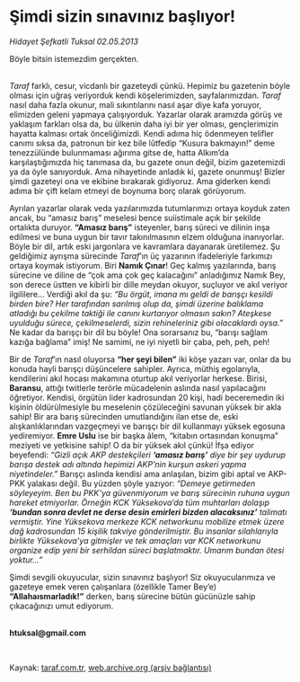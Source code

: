 # Şimdi sizin sınavınız başlıyor!

*Hidayet Şefkatli Tuksal 02.05.2013*

<div class="yazi"><p>Böyle bitsin istemezdim gerçekten.</p>
<p><i><br/>Taraf</i> farklı, cesur, vicdanlı bir gazeteydi çünkü. Hepimiz bu gazetenin böyle olması için uğraş veriyorduk kendi köşelerimizden, sayfalarımızdan. <i>Taraf</i> nasıl daha fazla okunur, mali sıkıntılarını nasıl aşar diye kafa yoruyor, elimizden geleni yapmaya çalışıyorduk. Yazarlar olarak aramızda görüş ve yaklaşım farkları olsa da, bu ülkenin daha iyi bir yer olması, gençlerimizin hayatta kalması ortak önceliğimizdi. Kendi adıma hiç ödenmeyen telifler canımı sıksa da, patronun bir kez bile lûtfedip “Kusura bakmayın!” deme tenezzülünde bulunmaması ağırıma gitse de, hatta Alkım’da karşılaştığımızda hiç tanımasa da, bu gazete onun değil, bizim gazetemizdi ya da öyle sanıyorduk. Ama nihayetinde anladık ki, gazete onunmuş! Bizler şimdi gazeteyi ona ve ekibine bırakarak gidiyoruz. Ama giderken kendi adıma bir çift kelam etmeyi de boynuma borç olarak görüyorum. </p>
<p>Ayrılan yazarlar olarak veda yazılarımızda tutumlarımızı ortaya koyduk zaten ancak, bu “amasız barış” meselesi bence suiistimale açık bir şekilde ortalıkta duruyor. <b>“Amasız barış”</b> isteyenler, barış süreci ve dilinin inşa edilmesi ve buna uygun bir tavır takınılmasının elzem olduğuna inanıyorlar. Böyle bir dil, artık eski jargonlara ve kavramlara dayanarak üretilemez. Şu geldiğimiz ayrışma sürecinde <i>Taraf</i>’ın üç yazarının ifadeleriyle farkımızı ortaya koymak istiyorum. Biri <b>Namık Çınar</b>! Geç kalmış yazılarında, barış sürecine ve diline de “çok ama çok geç kalacağını” anladığımız Namık Bey, son derece üstten ve kibirli bir dille meydan okuyor, suçluyor ve akıl veriyor ilgililere... Verdiği akıl da şu: <i>“Bu örgüt, imana mı geldi de barışçı kesildi birden bire? Her tarafından sarılmış olup da, şimdi üzerine balıklama atladığı bu çekilme taktiği ile canını kurtarıyor olmasın sakın? Ateşkese uyulduğu sürece, çekilmeselerdi, sizin rehineleriniz gibi olacaklardı oysa.”</i> Ne kadar da barışçı bir dil bu böyle! Ona sorarsanız bu, “barışı sağlam kazığa bağlama” imiş! Ne samimi, ne iyi niyetli bir çaba, peh, peh, peh!</p>
<p>Bir de <i>Taraf</i>’ın nasıl oluyorsa <b>“her şeyi bilen”</b> iki köşe yazarı var, onlar da bu konuda hayli barışçı düşüncelere sahipler. Ayrıca, müthiş egolarıyla, kendilerini akıl hocası makamına oturtup akıl veriyorlar herkese. Birisi, <b>Baransu</b>, attığı twitlerle terörle mücadelenin aslında nasıl yapılacağını öğretiyor. Kendisi, örgütün lider kadrosundan 20 kişi, hadi beceremedin iki kişinin öldürülmesiyle bu meselenin çözüleceğini savunan yüksek bir akla sahip! Bir ara barış sürecinden umutlandığını ilan etse de, eski alışkanlıklarından vazgeçmeyi ve barışçı bir dil kullanmayı yüksek egosuna yediremiyor. <b>Emre Uslu</b> ise bir başka âlem, “kitabın ortasından konuşma” meziyeti ve yetkisine sahip! O da bir yüksek akıl çünkü! İfşa ediyor beyefendi: <i>“Gizli açık AKP destekçileri <b>‘amasız barış’</b> diye bir şey uydurup barışa destek adı altında hepimizi AKP’nin kurşun askeri yapma niyetindeler.”</i> Barışçı aslında kendisi ama anlaşılan, bizim gibi aptal ve AKP-PKK yalakası değil. Bu yüzden şöyle yazıyor: <i>“Demeye getirmeden söyleyeyim. Ben bu PKK’ya güvenmiyorum ve barış sürecinin ruhuna uygun hareket etmiyorlar. Örneğin KCK Yüksekova’da tüm muhtarları dolaşıp <b>‘bundan sonra devlet ne derse desin emirleri bizden alacaksınız’</b> talimatı vermiştir. Yine Yüksekova merkeze KCK networkunu mobilize etmek üzere dağ kadrosundan 15 kişilik takviye gönderilmiştir. Bu insanlar silahlarıyla birlikte Yüksekova’ya gitmişler ve tek amaçları var KCK networkunu organize edip yeni bir serhildan süreci başlatmaktır. Umarım bundan ötesi yoktur...”</i></p>
<p>Şimdi sevgili okuyucular, sizin sınavınız başlıyor! Siz okuyucularımıza ve gazeteye emek veren çalışanlara (özellikle Tamer Bey’e) <b>“Allahaısmarladık!”</b> derken, barış sürecine bütün gücünüzle sahip çıkacağınızı umut ediyorum.</p><b>
<p><br/>htuksal@gmail.com</p>
<p></p></b> 
</div>

Kaynak: [taraf.com.tr](http://www.taraf.com.tr/hidayet-sefkatli-tuksal/makale-simdi-sizin-sinaviniz-basliyor.htm), [web.archive.org (arşiv bağlantısı)](http://web.archive.org/web/20130909151323/http://www.taraf.com.tr/hidayet-sefkatli-tuksal/makale-simdi-sizin-sinaviniz-basliyor.htm)
